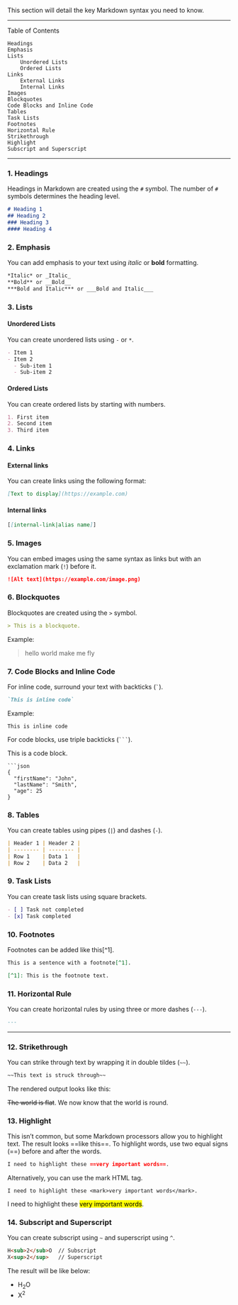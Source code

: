 This section will detail the key Markdown syntax you need to know.

---

Table of Contents

    Headings
    Emphasis
    Lists
        Unordered Lists
        Ordered Lists
    Links
        External Links
        Internal Links
    Images
    Blockquotes
    Code Blocks and Inline Code
    Tables
    Task Lists
    Footnotes
    Horizontal Rule
    Strikethrough
    Highlight
    Subscript and Superscript

---

### 1. **Headings**


Headings in Markdown are created using the `#` symbol. The number of `#` symbols determines the heading level.

```markdown
# Heading 1
## Heading 2
### Heading 3
#### Heading 4
```
### 2. **Emphasis**

You can add emphasis to your text using _italic_ or **bold** formatting.

```markdown
*Italic* or _Italic_
**Bold** or __Bold__
***Bold and Italic*** or ___Bold and Italic___
```
### 3. **Lists**

#### Unordered Lists

You can create unordered lists using `-` or `*`.

```markdown
- Item 1
- Item 2
  - Sub-item 1
  - Sub-item 2
```

#### Ordered Lists

You can create ordered lists by starting with numbers.

```markdown
1. First item
2. Second item
3. Third item
```

### 4. **Links**

#### External links

You can create links using the following format:

```markdown
[Text to display](https://example.com)
```

#### Internal links

```markdown
[[internal-link|alias name]]
```

### 5. **Images**

You can embed images using the same syntax as links but with an exclamation mark (`!`) before it.

```markdown
![Alt text](https://example.com/image.png)
```

### 6. **Blockquotes**

Blockquotes are created using the `>` symbol.

```markdown
> This is a blockquote.
```

Example:

> hello world
> make me fly
### 7. **Code Blocks and Inline Code**

For inline code, surround your text with backticks (`` ` ``).

```markdown
`This is inline code`
```

Example:

`This is inline code`

For code blocks, use triple backticks (` ``` `).

This is a code block.

````
```json
{
  "firstName": "John",
  "lastName": "Smith",
  "age": 25
}
````

### 8. **Tables**

You can create tables using pipes (`|`) and dashes (`-`).

```markdown
| Header 1 | Header 2 |
| -------- | -------- |
| Row 1    | Data 1   |
| Row 2    | Data 2   |
```

### 9. **Task Lists**

You can create task lists using square brackets.

```markdown
- [ ] Task not completed
- [x] Task completed
```

### 10. **Footnotes**

Footnotes can be added like this[^1].

```markdown
This is a sentence with a footnote[^1].

[^1]: This is the footnote text.
```

### 11. **Horizontal Rule**

You can create horizontal rules by using three or more dashes (`---`).

```markdown
---
```

---
### 12. **Strikethrough**

You can strike through text by wrapping it in double tildes (`~~`).

```markdown
~~This text is struck through~~
```

The rendered output looks like this:

~~The world is flat~~. We now know that the world is round.

### 13. **Highlight**

This isn’t common, but some Markdown processors allow you to highlight text. The result looks ==like this==. To highlight words, use two equal signs (\==) before and after the words.

```markdown
I need to highlight these ==very important words==.
```

Alternatively, you can use the mark HTML tag.

```
I need to highlight these <mark>very important words</mark>.
````

I need to highlight these <mark>very important words</mark>.

### 14. **Subscript and Superscript**

You can create subscript using `~` and superscript using `^`.

```markdown
H<sub>2</sub>O  // Subscript
X<sup>2</sup>   // Superscript
```

The result will be like below:
- H<sub>2</sub>O
- X<sup>2</sup>